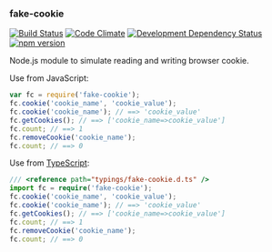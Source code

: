### fake-cookie
[![Build Status](https://travis-ci.org/stpettersens/node-fake-cookie.svg?branch=master)](https://travis-ci.org/stpettersens/node-fake-cookie) [![Code Climate](https://codeclimate.com/github/stpettersens/node-fake-cookie/badges/gpa.svg)](https://codeclimate.com/github/stpettersens/node-fake-cookie/code) [![Development Dependency Status](https://david-dm.org/stpettersens/node-fake-cookie/dev-status.png?theme=shields.io)](https://david-dm.org/stpettersens/node-fake-cookie#info=devDependencies) [![npm version](https://badge.fury.io/js/fake-cookie.svg)](http://npmjs.org/package/fake-cookie)

Node.js module to simulate reading and writing browser cookie.

Use from JavaScript:

```js
var fc = require('fake-cookie');
fc.cookie('cookie_name', 'cookie_value');
fc.cookie('cookie_name'); // ==> 'cookie_value'
fc.getCookies(); // ==> ['cookie_name=>cookie_value']
fc.count; // ==> 1
fc.removeCookie('cookie_name'); 
fc.count; // ==> 0
```
    
Use from [TypeScript](http://www.typescriptlang.org):

```ts
/// <reference path="typings/fake-cookie.d.ts" />
import fc = require('fake-cookie');
fc.cookie('cookie_name', 'cookie_value');
fc.cookie('cookie_name'); // ==> 'cookie_value'
fc.getCookies(); // ==> ['cookie_name=>cookie_value']
fc.count; // ==> 1
fc.removeCookie('cookie_name');
fc.count; // ==> 0
```
